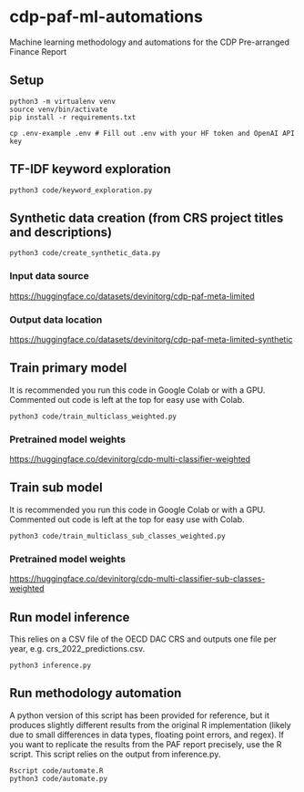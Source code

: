 # cdp-paf-ml-automations
Machine learning methodology and automations for the CDP Pre-arranged Finance Report

## Setup
```
python3 -m virtualenv venv
source venv/bin/activate
pip install -r requirements.txt

cp .env-example .env # Fill out .env with your HF token and OpenAI API key
```

## TF-IDF keyword exploration
```
python3 code/keyword_exploration.py
```

## Synthetic data creation (from CRS project titles and descriptions)
```
python3 code/create_synthetic_data.py
```

### Input data source
https://huggingface.co/datasets/devinitorg/cdp-paf-meta-limited

### Output data location
https://huggingface.co/datasets/devinitorg/cdp-paf-meta-limited-synthetic

## Train primary model
It is recommended you run this code in Google Colab or with a GPU.
Commented out code is left at the top for easy use with Colab.
```
python3 code/train_multiclass_weighted.py
```

### Pretrained model weights
https://huggingface.co/devinitorg/cdp-multi-classifier-weighted

## Train sub model
It is recommended you run this code in Google Colab or with a GPU.
Commented out code is left at the top for easy use with Colab.
```
python3 code/train_multiclass_sub_classes_weighted.py
```

### Pretrained model weights
https://huggingface.co/devinitorg/cdp-multi-classifier-sub-classes-weighted

## Run model inference
This relies on a CSV file of the OECD DAC CRS and outputs one file per year, e.g. crs_2022_predictions.csv.
```
python3 inference.py
```

## Run methodology automation
A python version of this script has been provided for reference, but it produces slightly different results from the original R implementation (likely due to small differences in data types, floating point errors, and regex). If you want to replicate the results from the PAF report precisely, use the R script.
This script relies on the output from inference.py.
```
Rscript code/automate.R
python3 code/automate.py
```